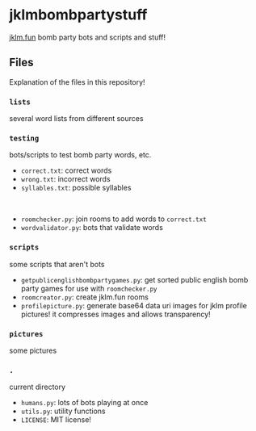 # jklmbombpartystuff

[jklm.fun](https://jklm.fun) bomb party bots and scripts and stuff!

## Files

Explanation of the files in this repository!

### `lists`

several word lists from different sources

### `testing`

bots/scripts to test bomb party words, etc.  

- `correct.txt`: correct words
- `wrong.txt`: incorrect words
- `syllables.txt`: possible syllables
<br>

- `roomchecker.py`: join rooms to add words to `correct.txt`
- `wordvalidator.py`: bots that validate words

### `scripts`

some scripts that aren't bots

- `getpublicenglishbombpartygames.py`: get sorted public english bomb party games for use with `roomchecker.py`
- `roomcreator.py`: create jklm.fun rooms
- `profilepicture.py`: generate base64 data uri images for jklm profile pictures! it compresses images and allows transparency!

### `pictures`

some pictures

### `.`

current directory

- `humans.py`: lots of bots playing at once
- `utils.py`: utility functions
- `LICENSE`: MIT license!
